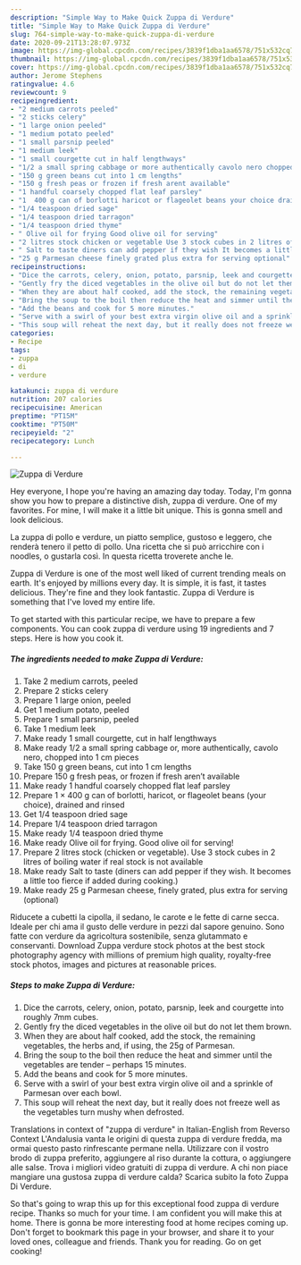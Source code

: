 ```yaml
---
description: "Simple Way to Make Quick Zuppa di Verdure"
title: "Simple Way to Make Quick Zuppa di Verdure"
slug: 764-simple-way-to-make-quick-zuppa-di-verdure
date: 2020-09-21T13:28:07.973Z
image: https://img-global.cpcdn.com/recipes/3839f1dba1aa6578/751x532cq70/zuppa-di-verdure-recipe-main-photo.jpg
thumbnail: https://img-global.cpcdn.com/recipes/3839f1dba1aa6578/751x532cq70/zuppa-di-verdure-recipe-main-photo.jpg
cover: https://img-global.cpcdn.com/recipes/3839f1dba1aa6578/751x532cq70/zuppa-di-verdure-recipe-main-photo.jpg
author: Jerome Stephens
ratingvalue: 4.6
reviewcount: 9
recipeingredient:
- "2 medium carrots peeled"
- "2 sticks celery"
- "1 large onion peeled"
- "1 medium potato peeled"
- "1 small parsnip peeled"
- "1 medium leek"
- "1 small courgette cut in half lengthways"
- "1/2 a small spring cabbage or more authentically cavolo nero chopped into 1 cm pieces"
- "150 g green beans cut into 1 cm lengths"
- "150 g fresh peas or frozen if fresh arent available"
- "1 handful coarsely chopped flat leaf parsley"
- "1  400 g can of borlotti haricot or flageolet beans your choice drained and rinsed"
- "1/4 teaspoon dried sage"
- "1/4 teaspoon dried tarragon"
- "1/4 teaspoon dried thyme"
- " Olive oil for frying Good olive oil for serving"
- "2 litres stock chicken or vegetable Use 3 stock cubes in 2 litres of boiling water if real stock is not available"
- " Salt to taste diners can add pepper if they wish It becomes a little too fierce if added during cooking"
- "25 g Parmesan cheese finely grated plus extra for serving optional"
recipeinstructions:
- "Dice the carrots, celery, onion, potato, parsnip, leek and courgette into roughly 7mm cubes."
- "Gently fry the diced vegetables in the olive oil but do not let them brown."
- "When they are about half cooked, add the stock, the remaining vegetables, the herbs and, if using, the 25g of Parmesan."
- "Bring the soup to the boil then reduce the heat and simmer until the vegetables are tender – perhaps 15 minutes."
- "Add the beans and cook for 5 more minutes."
- "Serve with a swirl of your best extra virgin olive oil and a sprinkle of Parmesan over each bowl."
- "This soup will reheat the next day, but it really does not freeze well as the vegetables turn mushy when defrosted."
categories:
- Recipe
tags:
- zuppa
- di
- verdure

katakunci: zuppa di verdure 
nutrition: 207 calories
recipecuisine: American
preptime: "PT15M"
cooktime: "PT50M"
recipeyield: "2"
recipecategory: Lunch

---
```



![Zuppa di Verdure](https://img-global.cpcdn.com/recipes/3839f1dba1aa6578/751x532cq70/zuppa-di-verdure-recipe-main-photo.jpg)

Hey everyone, I hope you're having an amazing day today. Today, I'm gonna show you how to prepare a distinctive dish, zuppa di verdure. One of my favorites. For mine, I will make it a little bit unique. This is gonna smell and look delicious.

La zuppa di pollo e verdure, un piatto semplice, gustoso e leggero, che renderà tenero il petto di pollo. Una ricetta che si può arricchire con i noodles, o gustarla così. In questa ricetta troverete anche le.

Zuppa di Verdure is one of the most well liked of current trending meals on earth. It's enjoyed by millions every day. It is simple, it is fast, it tastes delicious. They're fine and they look fantastic. Zuppa di Verdure is something that I've loved my entire life.


To get started with this particular recipe, we have to prepare a few components. You can cook zuppa di verdure using 19 ingredients and 7 steps. Here is how you cook it.

<!--inarticleads1-->

##### The ingredients needed to make Zuppa di Verdure:

1. Take 2 medium carrots, peeled
1. Prepare 2 sticks celery
1. Prepare 1 large onion, peeled
1. Get 1 medium potato, peeled
1. Prepare 1 small parsnip, peeled
1. Take 1 medium leek
1. Make ready 1 small courgette, cut in half lengthways
1. Make ready 1/2 a small spring cabbage or, more authentically, cavolo nero, chopped into 1 cm pieces
1. Take 150 g green beans, cut into 1 cm lengths
1. Prepare 150 g fresh peas, or frozen if fresh aren’t available
1. Make ready 1 handful coarsely chopped flat leaf parsley
1. Prepare 1 × 400 g can of borlotti, haricot, or flageolet beans (your choice), drained and rinsed
1. Get 1/4 teaspoon dried sage
1. Prepare 1/4 teaspoon dried tarragon
1. Make ready 1/4 teaspoon dried thyme
1. Make ready  Olive oil for frying. Good olive oil for serving!
1. Prepare 2 litres stock (chicken or vegetable). Use 3 stock cubes in 2 litres of boiling water if real stock is not available
1. Make ready  Salt to taste (diners can add pepper if they wish. It becomes a little too fierce if added during cooking.)
1. Make ready 25 g Parmesan cheese, finely grated, plus extra for serving (optional)


Riducete a cubetti la cipolla, il sedano, le carote e le fette di carne secca. Ideale per chi ama il gusto delle verdure in pezzi dal sapore genuino. Sono fatte con verdure da agricoltura sostenibile, senza glutammato e conservanti. Download Zuppa verdure stock photos at the best stock photography agency with millions of premium high quality, royalty-free stock photos, images and pictures at reasonable prices. 

<!--inarticleads2-->

##### Steps to make Zuppa di Verdure:

1. Dice the carrots, celery, onion, potato, parsnip, leek and courgette into roughly 7mm cubes.
1. Gently fry the diced vegetables in the olive oil but do not let them brown.
1. When they are about half cooked, add the stock, the remaining vegetables, the herbs and, if using, the 25g of Parmesan.
1. Bring the soup to the boil then reduce the heat and simmer until the vegetables are tender – perhaps 15 minutes.
1. Add the beans and cook for 5 more minutes.
1. Serve with a swirl of your best extra virgin olive oil and a sprinkle of Parmesan over each bowl.
1. This soup will reheat the next day, but it really does not freeze well as the vegetables turn mushy when defrosted.


Translations in context of &#34;zuppa di verdure&#34; in Italian-English from Reverso Context L&#39;Andalusia vanta le origini di questa zuppa di verdure fredda, ma ormai questo pasto rinfrescante permane nella. Utilizzare con il vostro brodo di zuppa preferito, aggiungere al riso durante la cottura, o aggiungere alle salse. Trova i migliori video gratuiti di zuppa di verdure. A chi non piace mangiare una gustosa zuppa di verdure calda? Scarica subito la foto Zuppa Di Verdure. 

So that's going to wrap this up for this exceptional food zuppa di verdure recipe. Thanks so much for your time. I am confident you will make this at home. There is gonna be more interesting food at home recipes coming up. Don't forget to bookmark this page in your browser, and share it to your loved ones, colleague and friends. Thank you for reading. Go on get cooking!
